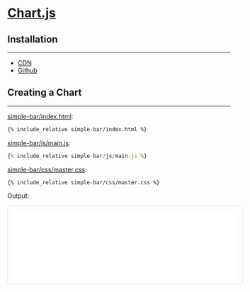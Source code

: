 # [Chart.js](http://www.chartjs.org)

## Installation
---

* [CDN](https://cdnjs.com/libraries/Chart.js)
* [Github](https://github.com/chartjs/Chart.js/releases/tag/v2.7.2)

## Creating a Chart
---

[simple-bar/index.html](simple-bar/index.html):
```html
{% include_relative simple-bar/index.html %}
```

[simple-bar/js/main.js](simple-bar/js/main.js):
```js
{% include_relative simple-bar/js/main.js %}
```

[simple-bar/css/master.css](simple-bar/css/master.css):
```css
{% include_relative simple-bar/css/master.css %}
```

Output:

<iframe style="border-radius: 0.3rem; border: solid 1px #dce6f0; padding: 0.8rem; width: 100%" src="simple-bar/index.html"></iframe>